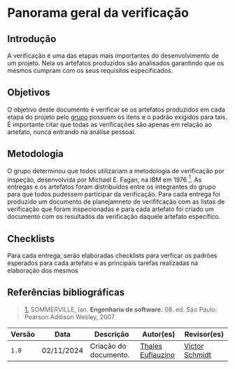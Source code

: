 # Panorama geral da verificação

## Introdução

A verificação é uma das etapas mais importantes do desenvolvimento de um projeto. Nela os artefatos produzidos são analisados garantindo que os mesmos cumpram com os seus requisitos especificados.

## Objetivos

O objetivo deste documento é verificar se os artefatos produzidos em cada etapa do projeto pelo [grupo](https://github.com/Requisitos-de-Software/2024.2-TesouroDireto) possuem os itens e o padrão exigidos para tais. É importante citar que todas as verificações são apenas em relação ao artefato, nunca entrando na análise pessoal.

## Metodologia

O grupo determinou que todos utilizariam a metodologia de verificação por inspeção, desenvolvida por Michael E. Fagan, na IBM em 1976 <a id="anchor_1" href="#REF1"><sup>1</sup></a>. As entregas e os artefatos foram distribuídos entre os integrantes do grupo para que todos pudessem participar da verificação. Para cada entrega foi produzido um documento de planejamneto de verififcação com as listas de verificação que foram inspecionadas e para cada artefato foi criado um documento com os resultados da verificação daquele artefato específico.

## Checklists

Para cada entrega, serão elaboradas checklists para verficar os padrões esperados para cada artefato e as principais tarefas realizadas na elaboração dos mesmos

## Referências bibliográficas
> <a id="REF1" href="#anchor_1">1.</a> SOMMERVILLE, Ian. **Engenharia de software.** 08. ed. São Paulo: Pearson Addison Wesley, 2007

| Versão | Data       | Descrição             | Autor(es)                                        | Revisor(es)                                      |
| ------ | ---------- | --------------------- | ------------------------------------------------ | ------------------------------------------------ |
| `1.0`  | 02/11/2024 | Criação do documento. | [Thales Euflauzino](https://github.com/thaleseuflauzino)      | [Víctor Schmidt](https://github.com/moonshinerd) |
